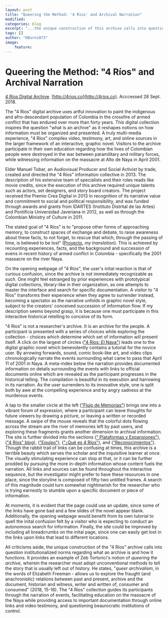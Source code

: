 ```yaml
---
layout: post
title: "Queering the Method: '4 Rios' and Archival Narration"
modified:
categories: blog
excerpt: "...the unique construction of this archive calls into question institutionalized norms regarding what an archive is and how it functions."
tags: []
author: "KBurns073"
image:
	feature:
---
```

# Queering the Method: "4 Ríos" and Archival Narration

[4 Ríos Digital Archive](http://4rios.co). [http://4rios.co](http://4rios.co). Acccessed 28 Sept. 2018. 

The "4 Ríos" digital archive uses artful innovation to paint the indigenous and afro-descendant population of Colombia in the crossfire of armed conflict that has endured over more than forty years. This digital collection inspires the question "what is an archive" as it reshapes notions on how information must be organized and presented. A truly multi-media experience, "4 Ríos" compiles video, testimony, art, and online sources in the larger framework of an interactive, graphic novel. Visitors to the archive participate in their own education regarding how the lives of Colombian people were destroyed in the war between paramilitary and military forces, while witnessing information on the massacre at Alto de Naya in April 2001.

Elder Manuel Tobar, an Audiovisual Producer and Social Activist by trade, created and directed the "4 Ríos" information collective in 2013. The description of his extensive team of specialists and their roles reads like movie credits, since the execution of this archive required unique talents such as actors, set designers, and story board creators. The project received the Premio Crea Digital in 2013 in recognition of its narrative value and commitment to social and political responsibility, and was funded through awards and grants from IDARTES (Instituto Distrital de las Artes) and Pontificia Universidad Javeriana in 2012, as well as through the Colombian Ministry of Culture in 2011.

The stated goal of "4 Ríos" is to "propose other forms of approaching memory, to construct spaces of exchange and debate, to raise awareness about these facts, to not forget, to rescue that which, through the passing of time, is believed to be lost" ([Proyecto](http://4rios.co/blog/proyecto/), *my translation*). This is achieved by recounting experiences, facts, and the background and succession of evens in recent history of armed conflict in Colombia - specifically the 2001 massacre on the river Naya.

On the opening webpage of "4 Ríos", the user's inital reaction is that of curious confusion, since the archive is not immediately recognizable as such. One might feel estranged by prior experiences with prototypical digital collections, library-like in their organization, as one attempts to master the interface and search for specific documentation. A visitor to "4 Ríos" transforms their experience when they agree to surrender instead, becoming a spectator as the narrative unfolds in graphic novel style, subject to the creators' conceived succession of information flow. If my description seems beyond grasp, it is because one must participate in this interactive historical retelling to conceive of its form.

"4 Ríos" is not a researcher's archive. It is an archive for the people. A participant is presented with a series of choices while exploring the collection - choices which determine which set of information will present itself. A click on the largest of circles (["4 Ríos: El Naya"](http://4rios.co/elnaya)) leads one to the digital graphic novel which benevolently contains a tutorial for the novice user. By arrowing forwards, sound, comic book-like art, and video clips chronologically narrate the events surrounding what came to pass that April 11 of 2001 in Naya. A meta-index below the narration provides documented information on details surrounding the events with links to official documents online which are revealed as the participant progresses in the historical telling. The compilation is beautiful in its execution and harrowing in its narration. As the user surrenders to its innovative style, one is split both by awe at the compelling experience and by angry sadness at the murderous events.

A tap to the smaller circle at the left (["Flujo de Memorias"](http://4rios.co/elnaya/flujo)) brings one into a vibrant forum of expression, where a participant can leave thoughts for future viewers by drawing a picture, or leaving a written or recorded message. A swipe of the mouse reveals that the colorful dots flowing across the stream are the river of memories left by past users, and exploring these fragments grants another dimension to archival information. The site is further divided into the sections ([" Plataformas y Expansiones"](http://4rios.co/blog/expansiones-y-plataformas/)), (["4 Ríos" blog](http://4rios.co/blog)), (["Equipo"](http://4rios.co/blog/equipo)), (["¿Qué es 4 Ríos"](http://4rios.co/blog/proyecto)), and (["Reconocimientos"](http://4rios.co/blog/reconocimientos)). Though the rabbit trail of links can be confusing at times, this archive is a terrible beauty which serves the scholar and the inquisitive learner at once. The visually stimulating experience can stop at that, or it can be further prodded by pursuing the more in-depth information whose content fuels the narration. All links and sources can be found throughout the interactive sequence, but the investigator might prefer to have these resources in one place, since the storyline is composed of fifty-two untitled frames. A search of this magnitude could turn somewhat nightmarish for the researcher who is trying earnestly to stumble upon a specific document or piece of information.  

At moments, it is evident that the page could use an update, since some of the links have gone bad and a few slides of the novel appear blank. Additionally, the opening webpage would benefit from its own tutorial to quell the inital confusion felt by a visitor who is expecting to conduct an autonomous search for information. Finally, the site could be improved by including all breadcrumbs on the inital page, since one can easily get lost in the links upon links that lead to different locations.

All criticisms aside, the unique construction of the "4 Ríos" archive calls into question institutionalized norms regarding what an archive is and how it functions. It provides an example of Zeb Tortorici's notion of *queering the archive*, wherein the researcher must adopt unconventional methods to tell the story that is usually left out of history. He states, "*queer archivalism*, in the words of Elizabeth Freeman - allows us to explore the fraught (and anachronistic) relations between past and present, archive and the document, historian and witness, writer and written of, consumer and consumed" (2018, 15-16). The "4 Ríos" collection guides its participants through the narration of events, facilitating education on the massacre of the Naya while providing access to important documentation through online links and video testimony, and questioning beaurocratic institutions of control.  
